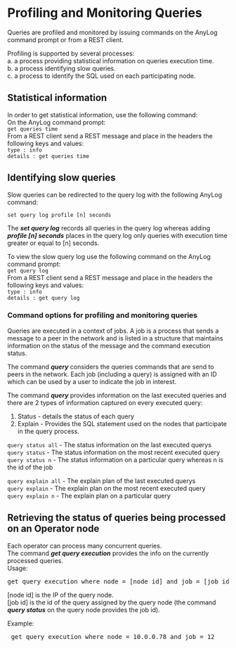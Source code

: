# Profiling and Monitoring Queries

Queries are profiled and monitored by issuing commands on the AnyLog command prompt or from a REST client.

Profiling is supported by several processes:  
a. a process providing statistical information on queries execution time.  
b. a process identifying slow queries.  
c. a process to identify the SQL used on each participating node.  

## Statistical information
In order to get statistical information, use the following command:  
On the AnyLog command prompt:  
```get queries time```  
From a REST client send a REST message and place in the headers the following keys and values:  
```type : info```  
```details : get queries time```

## Identifying slow queries

Slow queries can be redirected to the query log with the following AnyLog command:  

```set query log profile [n] seconds```   

The  ***set query log*** records all queries in the query log whereas adding ***profile [n] seconds***
places in the query log only queries with execution time greater or equal to [n] seconds.

To view the slow query log use the following command on the AnyLog command prompt:  
```get query log```  
From a REST client send a REST message and place in the headers the following keys and values:  
```type : info```  
```details : get query log```

### Command options for profiling and monitoring queries

Queries are executed in a context of jobs. A job is a process that sends a message to a peer in the network and is listed in a structure
that maintains information on the status of the message and the command execution status.

The command ***query*** considers the queries commands that are send to peers in the network.
Each job (including a query) is assigned with an ID which can be used by a user to indicate the job in interest.

The command ***query*** provides information on the last executed queries and there are 2 types of information captured on every executed query:  
1. Status - details the status of each query
2. Explain - Provides the SQL statement used on the nodes that participate in the query process.
 

```query status all``` - The status information on the last executed querys<br/>
```query status``` - The status information on the most recent executed query<br/>
```query status n``` - The status information on a particular query whereas n is the id of the job<br/>

```query explain all``` - The explain plan of the last executed querys<br/>
```query explain``` - The explain plan on the most recent executed query<br/>
```query explain n``` - The explain plan on a particular query<br/>

## Retrieving the status of queries being processed on an Operator node

Each operator can process many concurrent queries.  
The command ***get query execution*** provides the info on the currently processed queries.  
Usage:
<pre>
get query execution where node = [node id] and job = [job id]
</pre> 

[node id] is the IP of the query node.  
[job id] is the id of the query assigned by the query node (the command ***query status*** on the query node provides the job id).  

Example:
<pre>
 get query execution where node = 10.0.0.78 and job = 12
</pre> 



